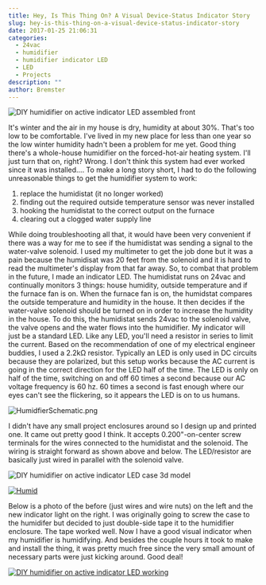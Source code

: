 ```yaml
---
title: Hey, Is This Thing On? A Visual Device-Status Indicator Story
slug: hey-is-this-thing-on-a-visual-device-status-indicator-story
date: 2017-01-25 21:06:31
categories:
  - 24vac
  - humidifier
  - humidifier indicator LED
  - LED
  - Projects
description: ""
author: Bremster
---
```



![DIY humidifier on active indicator LED assembled front](/uploads/2017/01/humid-1-1-300x290.jpg)

It's winter and the air in my house is dry, humidity at about 30%. That's too low to be comfortable. I've lived in my new place for less than one year so the low winter humidity hadn't been a problem for me yet. Good thing there's a whole-house humidifier on the forced-hot-air heating system. I'll just turn that on, right? Wrong. I don't think this system had ever worked since it was installed.... To make a long story short, I had to do the following unreasonable things to get the humidifier system to work:

1. replace the humidistat (it no longer worked)
2. finding out the required outside temperature sensor was never installed
3. hooking the humidistat to the correct output on the furnace
4. clearing out a clogged water supply line

While doing troubleshooting all that, it would have been very convenient if there was a way for me to see if the humidistat was sending a signal to the water-valve solenoid. I used my multimeter to get the job done but it was a pain because the humidisat was 20 feet from the solenoid and it is hard to read the multimeter's display from that far away. So, to combat that problem in the future, I made an indicator LED. The humidistat runs on 24vac and continually monitors 3 things: house humidity, outside temperature and if the furnace fan is on. When the furnace fan is on, the humidstat compares the outside temperature and humidity in the house. It then decides if the water-valve solenoid should be turned on in order to increase the humidity in the house. To do this, the humidistat sends 24vac to the solenoid valve, the valve opens and the water flows into the humidifier. My indicator will just be a standard LED. Like any LED, you'll need a resistor in series to limit the current. Based on the recommendation of one of my electrical engineer buddies, I used a 2.2kΩ resistor. Typically an LED is only used in DC circuits because they are polarized, but this setup works because the AC current is going in the correct direction for the LED half of the time. The LED is only on half of the time, switching on and off 60 times a second because our AC voltage frequency is 60 hz. 60 times a second is fast enough where our eyes can't see the flickering, so it appears the LED is on to us humans.

![HumidfierSchematic.png](/uploads/2017/01/HumidfierSchematic.png)

I didn't have any small project enclosures around so I design up and printed one. It came out pretty good I think. It accepts 0.200"-on-center screw terminals for the wires connected to the humidistat and the solenoid. The wiring is straight forward as shown above and below. The LED/resistor are basically just wired in parallel with the solenoid valve.

![DIY humidifier on active indicator LED case 3d model](/uploads/2017/01/humid-2-300x196.jpg)

[![Humid](/uploads/2017/01/humid-3.jpg)](/uploads/2017/01/humid-4.jpg)

Below is a photo of the before (just wires and wire nuts) on the left and the new indicator light on the right. I was originally going to screw the case to the humidifer but decided to just double-side tape it to the humidifier enclosure. The tape worked well. Now I have a good visual indicator when my humidifier is humidifying. And besides the couple hours it took to make and install the thing, it was pretty much free since the very small amount of necessary parts were just kicking around. Good deal!

[![DIY humidifier on active indicator LED working](/uploads/2017/01/humid-4.jpg)](/uploads/2017/01/humid-4.jpg)
